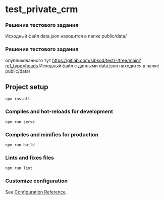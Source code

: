 # test_private_crm
### Решение тестового задания
Исходный файл data.json находится в папке public/data/ 


### Решение тестового задания
опубликованного тут https://gitlab.com/sibkod/test/-/tree/main?ref_type=heads
Исходный файл с данными data.json находится в папке public/data/

## Project setup
```
npm install
```

### Compiles and hot-reloads for development
```
npm run serve
```

### Compiles and minifies for production
```
npm run build
```

### Lints and fixes files
```
npm run lint
```

### Customize configuration
See [Configuration Reference](https://cli.vuejs.org/config/).
